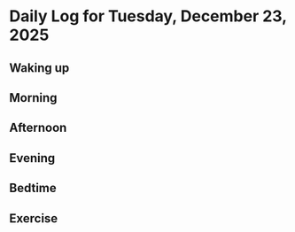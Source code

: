 # Daily Log for Tuesday, December 23, 2025

## Waking up

## Morning

## Afternoon

## Evening

## Bedtime

## Exercise
